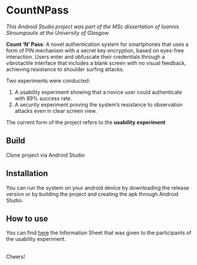 # CountNPass

*This Android Studio project was part of the MSc dissertation of Ioannis Stroumpoulis at the University of Glasgow*

**Count ‘N’ Pass**: A novel authentication system for smartphones that uses a form of PIN mechanism with a secret key encryption, based on eyes-free 
interaction. Users enter and obfuscate their credentials through a vibrotactile interface that includes a blank screen with no visual feedback,
achieving resistance to shoulder surfing attacks.

Two experiments were conducted:
1. A usability experiment showing that a novice user could authenticate with 89% success rate. 
2. A security experiment proving the system’s resistance to observation attacks even in clear screen view.

The current form of the project refers to the **usability experiment**

## Build
Clone project via Android Studio

## Installation
You can run the system on your android device by downloading the release version or by building the project and creating the apk through Android Studio.

## How to use
You can find [here](https://drive.google.com/file/d/1GyE3ifnrIAvMxPNkM9AW6tLk4dkZaz-J/view?usp=sharing) the Information Sheet that was given to the participants of the usability experiment.

<br>
Cheers!



